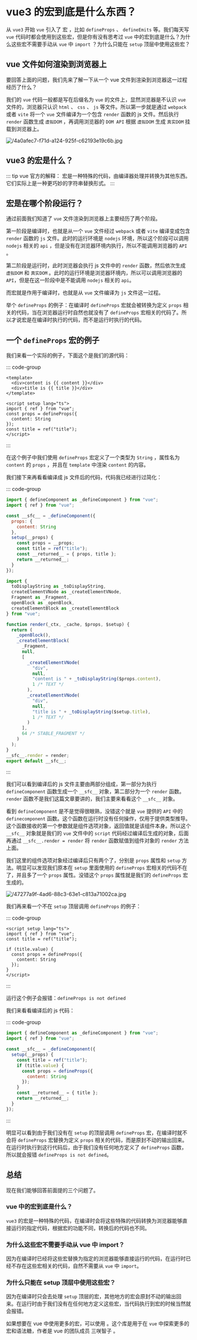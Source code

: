 # vue3 的宏到底是什么东西？

<article-info/>

从 `vue3` 开始 `vue` 引入了 宏 ，比如 `defineProps` 、 `defineEmits` 等。我们每天写 `vue` 代码时都会使用到这些宏，但是你有没有思考过 `vue` 中的宏到底是什么？为什么这些宏不需要手动从 `vue` 中 `import` ？为什么只能在 `setup` 顶层中使用这些宏？

## vue 文件如何渲染到浏览器上

要回答上面的问题，我们先来了解一下从一个 vue 文件到渲染到浏览器这一过程经历了什么？

我们的 `vue` 代码一般都是写在后缀名为 `vue` 的文件上，显然浏览器是不认识 `vue` 文件的，浏览器只认识 `html` 、 `css` 、 `js` 等文件。所以第一步就是通过 `webpack` 或者 `vite` 将一个 `vue` 文件编译为一个包含 `render` 函数的 js 文件。然后执行 `render` 函数生成 `虚拟DOM` ，再调用浏览器的 `DOM API` 根据 `虚拟DOM` 生成 `真实DOM` 挂载到浏览器上。

![/4a0afec7-f71d-a124-925f-c62193e19c6b.jpg](/4a0afec7-f71d-a124-925f-c62193e19c6b.jpg)

## vue3 的宏是什么？

::: tip vue 官方的解释：
宏是一种特殊的代码，由编译器处理并转换为其他东西。它们实际上是一种更巧妙的字符串替换形式。
:::

## 宏是在哪个阶段运行？

通过前面我们知道了 `vue` 文件渲染到浏览器上主要经历了两个阶段。

第一阶段是编译时，也就是从一个 `vue` 文件经过 `webpack` 或者 `vite` 编译变成包含 `render` 函数的 `js` 文件。此时的运行环境是 `nodejs` 环境，所以这个阶段可以调用 `nodejs` 相关的 `api` ，但是没有在浏览器环境内执行，所以不能调用浏览器的 `API` 。

第二阶段是运行时，此时浏览器会执行 js 文件中的 `render` 函数，然后依次生成 `虚拟DOM` 和 `真实DOM` 。此时的运行环境是浏览器环境内，所以可以调用浏览器的 `API`，但是在这一阶段中是不能调用 `nodejs` 相关的 `api`。

而宏就是作用于编译时，也就是从 `vue` 文件编译为 `js` 文件这一过程。

举个 `defineProps` 的例子：在编译时 `defineProps` 宏就会被转换为定义 `props` 相关的代码，当在浏览器运行时自然也就没有了 `defineProps` 宏相关的代码了。所以才说宏是在编译时执行的代码，而不是运行时执行的代码。

## 一个 `defineProps` 宏的例子

我们来看一个实际的例子，下面这个是我们的源代码：

::: code-group

```vue
<template>
  <div>content is {{ content }}</div>
  <div>title is {{ title }}</div>
</template>

<script setup lang="ts">
import { ref } from "vue";
const props = defineProps({
  content: String
});
const title = ref("title");
</script>
```

:::

在这个例子中我们使用 `defineProps` 宏定义了一个类型为 `String` ，属性名为 `content` 的 `props` ，并且在 `template` 中渲染 `content` 的内容。

我们接下来再看看编译成 js 文件后的代码，代码我已经进行过简化：

::: code-group

```js
import { defineComponent as _defineComponent } from "vue";
import { ref } from "vue";

const __sfc__ = _defineComponent({
  props: {
    content: String
  },
  setup(__props) {
    const props = __props;
    const title = ref("title");
    const __returned__ = { props, title };
    return __returned__;
  }
});

import {
  toDisplayString as _toDisplayString,
  createElementVNode as _createElementVNode,
  Fragment as _Fragment,
  openBlock as _openBlock,
  createElementBlock as _createElementBlock
} from "vue";

function render(_ctx, _cache, $props, $setup) {
  return (
    _openBlock(),
    _createElementBlock(
      _Fragment,
      null,
      [
        _createElementVNode(
          "div",
          null,
          "content is " + _toDisplayString($props.content),
          1 /* TEXT */
        ),
        _createElementVNode(
          "div",
          null,
          "title is " + _toDisplayString($setup.title),
          1 /* TEXT */
        )
      ],
      64 /* STABLE_FRAGMENT */
    )
  );
}
__sfc__.render = render;
export default __sfc__;
```

:::

我们可以看到编译后的 js 文件主要由两部分组成，第一部分为执行 `defineComponent` 函数生成一个 `__sfc__` 对象，第二部分为一个 `render` 函数。`render` 函数不是我们这篇文章要讲的，我们主要来看看这个 `__sfc__` 对象。

看到 `defineComponent` 是不是觉得很眼熟，没错这个就是 `vue` 提供的 `API` 中的 `definecomponent` 函数。这个函数在运行时没有任何操作，仅用于提供类型推导。这个函数接收的第一个参数就是组件选项对象，返回值就是该组件本身。所以这个 `__sfc__` 对象就是我们的 `vue` 文件中的 `script` 代码经过编译后生成的对象，后面再通过 `__sfc__.render = render` 将 `render` 函数赋值到组件对象的 `render` 方法上面。

我们这里的组件选项对象经过编译后只有两个了，分别是 `props` 属性和 `setup` 方法。明显可以发现我们原本在 `setup` 里面使用的 `defineProps` 宏相关的代码不在了，并且多了一个 `props` 属性。没错这个 `props` 属性就是我们的 `defineProps` 宏生成的。

![/47277a9f-4ad6-88c3-63e1-c813a71002ca.jpg](/47277a9f-4ad6-88c3-63e1-c813a71002ca.jpg)

我们再来看一个不在 `setup` 顶层调用 `defineProps` 的例子：

::: code-group

```vue
<script setup lang="ts">
import { ref } from "vue";
const title = ref("title");

if (title.value) {
  const props = defineProps({
    content: String
  });
}
</script>
```

:::

运行这个例子会报错：`defineProps is not defined`

我们来看看编译后的 js 代码：

::: code-group

```js
import { defineComponent as _defineComponent } from "vue";
import { ref } from "vue";

const __sfc__ = _defineComponent({
  setup(__props) {
    const title = ref("title");
    if (title.value) {
      const props = defineProps({
        content: String
      });
    }
    const __returned__ = { title };
    return __returned__;
  }
});
```

:::

明显可以看到由于我们没有在 `setup` 的顶层调用 `defineProps` 宏，在编译时就不会将 `defineProps` 宏替换为定义 `props` 相关的代码，而是原封不动的输出回来。在运行时执行到这行代码后，由于我们没有任何地方定义了 `defineProps` 函数，所以就会报错 `defineProps is not defined`。

## 总结

现在我们能够回答前面提的三个问题了。

### <el-text type="success" size="large">vue 中的宏到底是什么？</el-text>

`vue3` 的宏是一种特殊的代码，在编译时会将这些特殊的代码转换为浏览器能够直接运行的指定代码，根据宏的功能不同，转换后的代码也不同。

### <el-text type="success" size="large">为什么这些宏不需要手动从 vue 中 import？</el-text>

因为在编译时已经将这些宏替换为指定的浏览器能够直接运行的代码，在运行时已经不存在这些宏相关的代码，自然不需要从 `vue` 中 `import`。

### <el-text type="success" size="large">为什么只能在 setup 顶层中使用这些宏？</el-text>

因为在编译时只会去处理 `setup` 顶层的宏，其他地方的宏会原封不动的输出回来。在运行时由于我们没有在任何地方定义这些宏，当代码执行到宏的时候当然就会报错。

如果想要在 vue 中使用更多的宏，可以使用 <link-tag :linkList="[{  linkText:'vue macros',linkUrl:'https://vue-macros.dev/zh-CN/'}]" />。这个库是用于在 `vue` 中探索更多的宏和语法糖，作者是 vue 的团队成员 三咲智子 。
